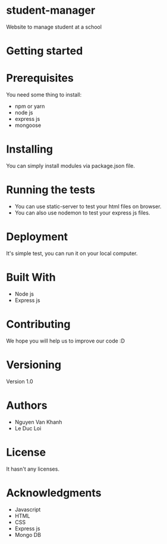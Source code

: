 # student-manager
Website to manage student at a school
# Getting started
# Prerequisites
You need some thing to install: 
- npm or yarn
- node js
- express js
- mongoose
# Installing
You can simply install modules via package.json file.
# Running the tests
- You can use static-server to test your html files on browser.
- You can also use nodemon to test your express js files.
# Deployment
It's simple test, you can run it on your local computer.
# Built With
- Node js
- Express js
# Contributing
We hope you will help us to improve our code :D
# Versioning
Version 1.0
# Authors
- Nguyen Van Khanh
- Le Duc Loi
# License
It hasn't any licenses.
# Acknowledgments
- Javascript
- HTML
- CSS
- Express js
- Mongo DB
